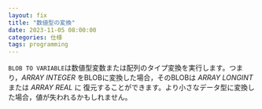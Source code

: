 ```yaml
---
layout: fix
title: "数値型の変換"
date: 2023-11-05 08:00:00
categories: 仕様
tags: programming
---
```


`BLOB TO VARIABLE`は数値型変数または配列のタイプ変換を実行します。つまり，*ARRAY INTEGER* をBLOBに変換した場合，そのBLOBは *ARRAY LONGINT* または *ARRAY REAL* に
復元することができます。より小さなデータ型に変換した場合，値が失われるかもしれません。